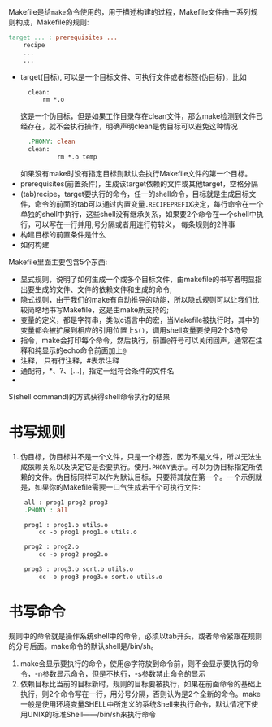Makefile是给`make`命令使用的，用于描述构建的过程，Makefile文件由一系列规则构成，Makefile的规则:
```makefile
target ... : prerequisites ...
    recipe
    ...
    ...
```
- target(目标), 可以是一个目标文件、可执行文件或者标签(伪目标)，比如
  ```makefile
    clean:
        rm *.o
  ```
  这是一个伪目标，但是如果工作目录存在clean文件，那么make检测到文件已经存在，就不会执行操作，明确声明clean是伪目标可以避免这种情况
  ```makefile
    .PHONY: clean
    clean:
            rm *.o temp
  ```
  如果没有make时没有指定目标则默认会执行Makefile文件的第一个目标。
- prerequisites(前置条件)，生成该target依赖的文件或其他target，空格分隔
- (tab)recipe，target要执行的命令，任一的shell命令，目标就是生成目标文件，命令的前面的tab可以通过内置变量`.RECIPEPREFIX`决定，每行命令在一个单独的shell中执行，这些shell没有继承关系，如果要2个命令在一个shell中执行，可以写在一行并用;号分隔或者用连行符转义，
每条规则的2件事
- 构建目标的前置条件是什么
- 如何构建

Makefile里面主要包含5个东西:
- 显式规则，说明了如何生成一个或多个目标文件，由makefile的书写者明显指出要生成的文件、文件的依赖文件和生成的命令;
- 隐式规则，由于我们的make有自动推导的功能，所以隐式规则可以让我们比较简略地书写Makefile，这是由make所支持的;
- 变量的定义，都是字符串，类似c语言中的宏，当Makefile被执行时，其中的变量都会被扩展到相应的引用位置上`$()`，调用shell变量要使用2个$符号
- 指令，make会打印每个命令，然后执行，前置`@`符号可以关闭回声，通常在注释和纯显示的echo命令前面加上`@`
- 注释， 只有行注释，#表示注释
- 通配符，*、?、[...]，指定一组符合条件的文件名
- 

$(shell command)的方式获得shell命令执行的结果
# 书写规则
1. 伪目标，伪目标并不是一个文件，只是一个标签，因为不是文件，所以无法生成依赖关系以及决定它是否要执行。使用`.PHONY`表示。可以为伪目标指定所依赖的文件。伪目标同样可以作为默认目标，只要将其放在第一个。一个示例就是，如果你的Makefile需要一口气生成若干个可执行文件:
   ```makefile
    all : prog1 prog2 prog3
    .PHONY : all

    prog1 : prog1.o utils.o
        cc -o prog1 prog1.o utils.o

    prog2 : prog2.o
        cc -o prog2 prog2.o

    prog3 : prog3.o sort.o utils.o
        cc -o prog3 prog3.o sort.o utils.o
   ```
   
# 书写命令
规则中的命令就是操作系统shell中的命令，必须以tab开头，或者命令紧跟在规则的分号后面。make命令的默认shell是/bin/sh。
1. make会显示要执行的命令，使用@字符放到命令前，则不会显示要执行的命令，-n参数显示命令，但是不执行，-s参数禁止命令的显示
2. 依赖目标比当前的目标新时，规则的目标要被执行，如果在前面命令的基础上执行，则2个命令写在一行，用分号分隔，否则认为是2个全新的命令。make一般是使用环境变量SHELL中所定义的系统Shell来执行命令，默认情况下使用UNIX的标准Shell——/bin/sh来执行命令
